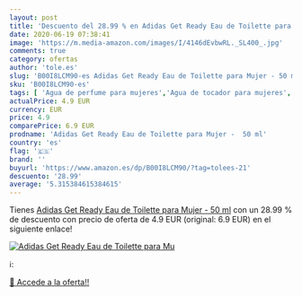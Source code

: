 ```yaml
---
layout: post
title: 'Descuento del 28.99 % en Adidas Get Ready Eau de Toilette para Mu'
date: 2020-06-19 07:38:41
image: 'https://m.media-amazon.com/images/I/4146dEvbwRL._SL400_.jpg'
comments: true
category: ofertas
author: 'tole.es'
slug: 'B00I8LCM90-es Adidas Get Ready Eau de Toilette para Mujer - 50 ml'
sku: 'B00I8LCM90-es'
tags: [ 'Agua de perfume para mujeres','Agua de tocador para mujeres','Almacenaje de adornos festivos','Almacenamiento y organización','Belleza','Fragancias para mujeres','Hogar y cocina','Instrumentos de percusión para niños','Instrumentos musicales para niños','Juguetes','Juguetes electrónicos','Juguetes y juegos','Perfumes y fragancias','Productos para el cuidado de la piel','Sets y juegos para el cuidado de la piel','Videojuegos para niños','de','eau','toilette', ]
actualPrice: 4.9 EUR
currency: EUR
price: 4.9
comparePrice: 6.9 EUR
prodname: 'Adidas Get Ready Eau de Toilette para Mujer -  50 ml'
country: 'es'
flag: '🇪🇸'
brand: ''
buyurl: 'https://www.amazon.es/dp/B00I8LCM90/?tag=tolees-21'
descuento: '28.99'
average: '5.315384615384615'
---
```


Tienes [Adidas Get Ready Eau de Toilette para Mujer -  50 ml](https://www.amazon.es/dp/B00I8LCM90/?tag=tolees-21) con un 28.99 % de descuento con precio de oferta de 4.9 EUR (original: 6.9 EUR) en el siguiente enlace!

[![Adidas Get Ready Eau de Toilette para Mu](https://m.media-amazon.com/images/I/4146dEvbwRL._SL400_.jpg)](https://www.amazon.es/dp/B00I8LCM90/?tag=tolees-21)

ℹ️:


[🛒 Accede a la oferta!!](https://www.amazon.es/dp/B00I8LCM90/?tag=tolees-21)
